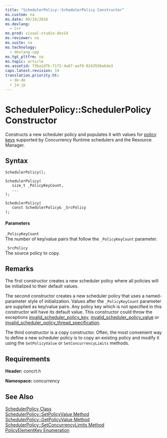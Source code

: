 ```yaml
---
title: "SchedulerPolicy::SchedulerPolicy Constructor"
ms.custom: na
ms.date: 09/19/2016
ms.devlang: 
  - C++
ms.prod: visual-studio-dev14
ms.reviewer: na
ms.suite: na
ms.technology: 
  - devlang-cpp
ms.tgt_pltfrm: na
ms.topic: article
ms.assetid: 73ba1d7b-71f2-4a67-aaf8-8243556a64e3
caps.latest.revision: 19
translation.priority.ht: 
  - de-de
  - ja-jp
---
```

# SchedulerPolicy::SchedulerPolicy Constructor
Constructs a new scheduler policy and populates it with values for [policy keys](../vs140/PolicyElementKey-Enumeration.md) supported by Concurrency Runtime schedulers and the Resource Manager.  
  
## Syntax  
  
```  
SchedulerPolicy();  
  
SchedulerPolicy(  
   size_t _PolicyKeyCount,  
   ...  
);  
  
SchedulerPolicy(  
   const SchedulerPolicy& _SrcPolicy  
);  
```  
  
#### Parameters  
 `_PolicyKeyCount`  
 The number of key/value pairs that follow the `_PolicyKeyCount` parameter.  
  
 `_SrcPolicy`  
 The source policy to copy.  
  
## Remarks  
 The first constructor creates a new scheduler policy where all policies will be initialized to their default values.  
  
 The second constructor creates a new scheduler policy that uses a named-parameter style of initialization. Values after the `_PolicyKeyCount` parameter are supplied as key/value pairs. Any policy key which is not specified in this constructor will have its default value. This constructor could throw the exceptions [invalid_scheduler_policy_key](../vs140/invalid_scheduler_policy_key-Class.md), [invalid_scheduler_policy_value](../vs140/invalid_scheduler_policy_value-Class.md) or [invalid_scheduler_policy_thread_specification](../vs140/invalid_scheduler_policy_thread_specification-Class.md).  
  
 The third constructor is a copy constructor. Often, the most convenient way to define a new scheduler policy is to copy an existing policy and modify it using the `SetPolicyValue` or `SetConcurrencyLimits` methods.  
  
## Requirements  
 **Header:** concrt.h  
  
 **Namespace:** concurrency  
  
## See Also  
 [SchedulerPolicy Class](../vs140/SchedulerPolicy-Class.md)   
 [SchedulerPolicy::SetPolicyValue Method](../vs140/SchedulerPolicy--SetPolicyValue-Method.md)   
 [SchedulerPolicy::GetPolicyValue Method](../vs140/SchedulerPolicy--GetPolicyValue-Method.md)   
 [SchedulerPolicy::SetConcurrencyLimits Method](../vs140/SchedulerPolicy--SetConcurrencyLimits-Method.md)   
 [PolicyElementKey Enumeration](../vs140/PolicyElementKey-Enumeration.md)